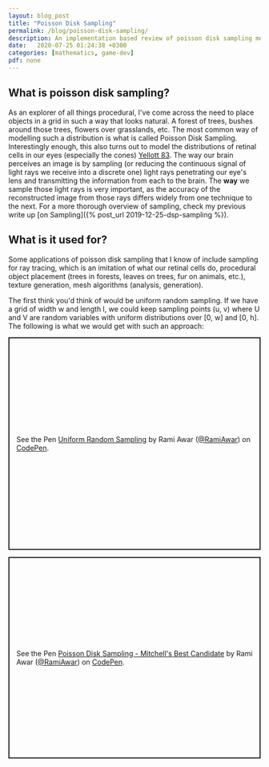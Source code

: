 ```yaml
---
layout: blog_post
title: "Poisson Disk Sampling"
permalink: /blog/poisson-disk-sampling/
description: An implementation based review of poisson disk sampling methods
date:   2020-07-25 01:24:38 +0300
categories: [mathematics, game-dev]
pdf: none
---
```


## What is poisson disk sampling?

As an explorer of all things procedural, I've come across the need to place objects in a grid in such a way that looks natural. A forest of trees, bushes around those trees, flowers over grasslands, etc. The most common way of modelling such a distribution is what is called Poisson Disk Sampling. Interestingly enough, this also turns out to model the distributions of retinal cells in our eyes (especially the cones) [Yellott 83](https://doi.org/10.1126/science.6867716). The way our brain perceives an image is by sampling (or reducing the continuous signal of light rays we receive into a discrete one) light rays penetrating our eye's lens and transmitting the information from each to the brain. The **way** we sample those light rays is very important, as the accuracy of the reconstructed image from those rays differs widely from one technique to the next. For a more thorough overview of sampling, check my previous write up [on Sampling]({% post_url 2019-12-25-dsp-sampling %}).

## What is it used for?

Some applications of poisson disk sampling that I know of include sampling for ray tracing, which is an imitation of what our retinal cells do, procedural object placement (trees in forests, leaves on trees, fur on animals, etc.), texture generation, mesh algorithms (analysis, generation).



The first think you'd think of would be uniform random sampling. If we have a grid of width w and length l, we could keep sampling points (u, v) where U and V are random variables with uniform distributions over [0, w] and [0, h]. The following is what we would get with such an approach:

<p class="codepen" data-height="408" data-theme-id="light" data-default-tab="js,result" data-user="RamiAwar" data-slug-hash="LYGoVKL" style="height: 424px; box-sizing: border-box; display: flex; align-items: center; justify-content: center; border: 2px solid; margin: 1em 0; padding: 1em;" data-pen-title="Uniform Random Sampling">
  <span>See the Pen <a href="https://codepen.io/RamiAwar/pen/LYGoVKL">
  Uniform Random Sampling</a> by Rami Awar (<a href="https://codepen.io/RamiAwar">@RamiAwar</a>)
  on <a href="https://codepen.io">CodePen</a>.</span>
</p>
<script async src="https://static.codepen.io/assets/embed/ei.js"></script>




<p class="codepen" data-height="402" data-theme-id="light" data-default-tab="js,result" data-user="RamiAwar" data-slug-hash="vYLMQab" style="height: 402px; box-sizing: border-box; display: flex; align-items: center; justify-content: center; border: 2px solid; margin: 1em 0; padding: 1em;" data-pen-title="Poisson Disk Sampling - Mitchell's Best Candidate">
  <span>See the Pen <a href="https://codepen.io/RamiAwar/pen/vYLMQab">
  Poisson Disk Sampling - Mitchell's Best Candidate</a> by Rami Awar (<a href="https://codepen.io/RamiAwar">@RamiAwar</a>)
  on <a href="https://codepen.io">CodePen</a>.</span>
</p>


